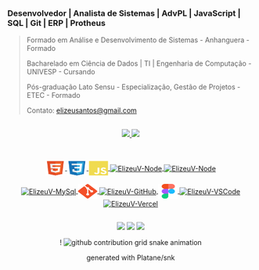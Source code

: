 ### Desenvolvedor | Analista de Sistemas | AdvPL | JavaScript | SQL | Git | ERP | Protheus


> Formado em Análise e Desenvolvimento de Sistemas - Anhanguera - Formado
> 
> Bacharelado em Ciência de Dados | TI | Engenharia de Computação - UNIVESP - Cursando
> 
> Pós-graduação Lato Sensu - Especialização, Gestão de Projetos - ETEC - Formado
> 
> Contato: elizeusantos@gmail.com 

<!--<div align="center" >
 
 ![waving](https://capsule-render.vercel.app/api?type=waving&height=90&color=gradient)
 
[![Typing SVG](https://readme-typing-svg.herokuapp.com?font=Mouse+Memoirs&size=65&pause=500&color=06CD9C&vCenter=true&width=600&height=70&lines=Front-End;Back-End;Softaware;Developer;Banco;de;Dados)](https://git.io/typing-svg)
 
 </div>-->

 ##

<div align="center">
  <a href="https://github.com/ElizeuV">
  <img height="150em" src="https://github-readme-stats.vercel.app/api?username=ElizeuV&show_icons=true&theme=dracula&include_all_commits=true&count_private=true"/>
  <img height="150em" src="https://github-readme-stats.vercel.app/api/top-langs/?username=ElizeuV&layout=compact&langs_count=7&theme=dracula"/>
</div>
  
  ##
  
<div align="center" style="display: inline_block"><br>
  <img align="center" alt="ElizeuV-HTML" height="30" width="40" src="https://raw.githubusercontent.com/devicons/devicon/master/icons/html5/html5-original.svg">
  <img align="center" alt="ElizeuV-CSS" height="30" width="40" src="https://raw.githubusercontent.com/devicons/devicon/master/icons/css3/css3-original.svg">
  <img align="center" alt="ElizeuV-Js" height="30" width="40" src="https://raw.githubusercontent.com/devicons/devicon/master/icons/javascript/javascript-plain.svg">
  <img align="center" alt="ElizeuV-Node" height="30" width="40" src="https://github.com/ElizeuV/devicon/blob/master/icons/nodejs/nodejs-original.svg"> 
  <img align="center" alt="ElizeuV-Node" height="30" width="40" src="https://github.com/totvs/advpl-vscode/blob/master/images/icons/icon_advpl.svg"> <br><br>
  
  <img align="center" alt="ElizeuV-MySql" height="30" width="40" src="https://github.com/ElizeuV/skill-icons/blob/main/icons/MySQL-Dark.svg">
  <img align="center" alt="ElizeuV-Git" height="30" width="40" src="https://raw.githubusercontent.com/devicons/devicon/master/icons/git/git-original.svg">
  <img align="center" alt="ElizeuV-GitHub" height="30" width="40" src="https://github.com/ElizeuV/skill-icons/blob/main/icons/Github-Light.svg">
  <img align="center" alt="ElizeuV-Figma" height="30" width="40" src="https://raw.githubusercontent.com/devicons/devicon/master/icons/figma/figma-original.svg">
  <img align="center" alt="ElizeuV-VSCode" height="30" width="40" src="https://github.com/ElizeuV/devicon/blob/master/icons/vscode/vscode-original.svg">
  <img align="center" alt="ElizeuV-Vercel" height="30" width="40" src="https://github.com/ElizeuV/skill-icons/blob/main/icons/Vercel-Dark.svg">

  ##
 
<div> 
  <a href="https://www.instagram.com/elizeu_vito/" target="_blank"><img src="https://img.shields.io/badge/-Instagram-%23E4405F?style=for-the-badge&logo=instagram&logoColor=white" target="_blank"></a>
  <a href = "mailto:elizeu.vitor.monteiro@gmail.com"><img src="https://img.shields.io/badge/-Gmail-%23333?style=for-the-badge&logo=gmail&logoColor=white" target="_blank"></a>
  <a href="https://www.linkedin.com/in/elizeu-vito-santos-89b91b184/" target="_blank"><img src="https://img.shields.io/badge/-LinkedIn-%230077B5?style=for-the-badge&logo=linkedin&logoColor=white" target="_blank"></a> 
 

!<picture>
  <source media="(prefers-color-scheme: dark)" srcset="https://raw.githubusercontent.com/YourUser/ElizeuV/output/github-contribution-grid-snake-dark.svg">
  <source media="(prefers-color-scheme: light)" srcset="https://raw.githubusercontent.com/YourUser/ElizeuV/output/github-contribution-grid-snake.svg">
  <img alt="github contribution grid snake animation" src="https://raw.githubusercontent.com/YourUser/ElizeuV/output/github-contribution-grid-snake.svg">
</picture>

generated with Platane/snk

</div>
